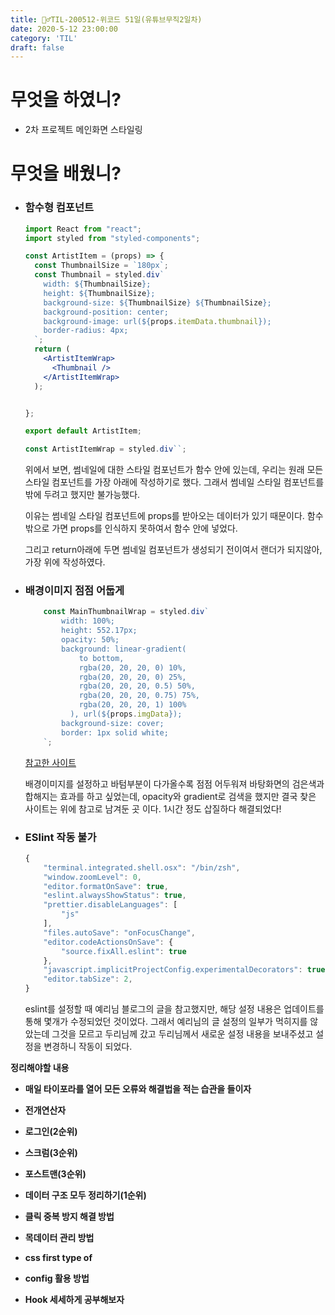 ```yaml
---
title: 🏃‍♂️TIL-200512-위코드 51일(유튜브무직2일차)
date: 2020-5-12 23:00:00
category: 'TIL'
draft: false
---
```




# 무엇을 하였니?

- 2차 프로젝트 메인화면 스타일링



# 무엇을 배웠니?

- ### 함수형 컴포넌트

  ```jsx
  import React from "react";
  import styled from "styled-components";
  
  const ArtistItem = (props) => {  
    const ThumbnailSize = `180px`;
    const Thumbnail = styled.div`
      width: ${ThumbnailSize};
      height: ${ThumbnailSize};
      background-size: ${ThumbnailSize} ${ThumbnailSize};
      background-position: center;
      background-image: url(${props.itemData.thumbnail});
      border-radius: 4px;
    `;
    return (
      <ArtistItemWrap>
        <Thumbnail />
      </ArtistItemWrap>
    );
  
  
  };
  
  export default ArtistItem;
  
  const ArtistItemWrap = styled.div``;
  ```

  위에서 보면, 썸네일에 대한 스타일 컴포넌트가 함수 안에 있는데, 우리는 원래 모든 스타일 컴포넌트를 가장 아래에 작성하기로 했다. 그래서 썸네일 스타일 컴포넌트를 밖에 두려고 했지만 불가능했다.

  이유는 썸네일 스타일 컴포넌트에 props를 받아오는 데이터가 있기 때문이다. 함수 밖으로 가면 props를 인식하지 못하여서 함수 안에 넣었다.

  그리고 return아래에 두면 썸네일 컴포넌트가 생성되기 전이여서 랜더가 되지않아, 가장 위에 작성하였다.

- ### 배경이미지 점점 어둡게

  ```jsx
      const MainThumbnailWrap = styled.div`
          width: 100%;
          height: 552.17px;
          opacity: 50%;
          background: linear-gradient(
              to bottom,
              rgba(20, 20, 20, 0) 10%,
              rgba(20, 20, 20, 0) 25%,
              rgba(20, 20, 20, 0.5) 50%,
              rgba(20, 20, 20, 0.75) 75%,
              rgba(20, 20, 20, 1) 100%
            ), url(${props.imgData});
          background-size: cover;
          border: 1px solid white;
      `;
  ```

  [참고한 사이트](https://codingbroker.tistory.com/22)

  배경이미지를 설정하고 바텀부분이 다가올수록 점점 어두워져 바탕화면의 검은색과 합해지는 효과를 하고 싶었는데, opacity와 gradient로 검색을 했지만 결국 찾은 사이트는 위에 참고로 남겨둔 곳 이다. 1시간 정도 삽질하다 해결되었다!

- ### ESlint 작동 불가

  ```jsx
  {
      "terminal.integrated.shell.osx": "/bin/zsh",
      "window.zoomLevel": 0,
      "editor.formatOnSave": true,
      "eslint.alwaysShowStatus": true,
      "prettier.disableLanguages": [
          "js"
      ],
      "files.autoSave": "onFocusChange",
      "editor.codeActionsOnSave": {
          "source.fixAll.eslint": true
      },
      "javascript.implicitProjectConfig.experimentalDecorators": true,
      "editor.tabSize": 2,
  }
  ```

  eslint를 설정할 때 예리님 블로그의 글을 참고했지만, 해당 설정 내용은 업데이트를 통해 몇개가 수정되었던 것이었다. 그래서 예리님의 글 설정의 일부가 먹히지를 않았는데 그것을 모르고 두리님께 갔고 두리님께서 새로운 설정 내용을 보내주셨고 설정을 변경하니 작동이 되었다.

**정리해야할 내용**

- **매일 타이포라를 열어 모든 오류와 해결법을 적는 습관을 들이자**

- **전개연산자**
- **로그인(2순위)**
- **스크럼(3순위)**
- **포스트맨(3순위)**
- **데이터 구조 모두 정리하기(1순위)**
- **클릭 중복 방지 해결 방법**
- **목데이터 관리 방법**
- **css first type of**
- **config 활용 방법**
- **Hook 세세하게 공부해보자**

